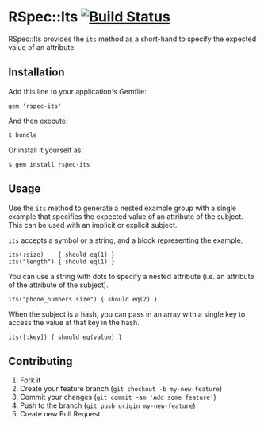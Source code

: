 # RSpec::Its [![Build Status](https://travis-ci.org/palfvin/rspec-its.png)](https://travis-ci.org/palfvin/rspec-its)

RSpec::Its provides the `its` method as a short-hand to specify the expected value of an attribute.

## Installation

Add this line to your application's Gemfile:

    gem 'rspec-its'

And then execute:

    $ bundle

Or install it yourself as:

    $ gem install rspec-its

## Usage

Use the `its` method  to generate a nested example group with
a single example that specifies the expected value of an attribute of the
subject.  This can be used with an implicit or explicit subject.

`its` accepts a symbol or a string, and a block representing the example.

    its(:size)    { should eq(1) }
    its("length") { should eq(1) }

You can use a string with dots to specify a nested attribute (i.e. an
attribute of the attribute of the subject).

    its("phone_numbers.size") { should eq(2) }

When the subject is a hash, you can pass in an array with a single key to
access the value at that key in the hash.

    its([:key]) { should eq(value) }

## Contributing

1. Fork it
2. Create your feature branch (`git checkout -b my-new-feature`)
3. Commit your changes (`git commit -am 'Add some feature'`)
4. Push to the branch (`git push origin my-new-feature`)
5. Create new Pull Request

